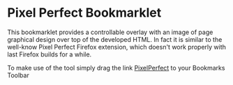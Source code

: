 # Pixel Perfect Bookmarklet

This bookmarklet provides a controllable overlay with an image of page graphical design over top of the developed HTML.
In fact it is similar to the well-know Pixel Perfect Firefox extension, which doesn't work properly with last Firefox builds for a while.

To make use of the tool simply drag the link <a href="javascript:(function(){var s = document.createElement('script');s.type='text/javascript';s.src='https://dsheiko.github.io/pixel-perfect-bookmarklet/bookmarklet.js?v='+parseInt(Math.random()*99999999);document.body.appendChild(s);void(0);}());">PixelPerfect</a> to your Bookmarks Toolbar


